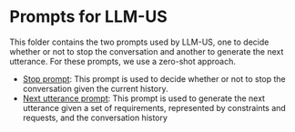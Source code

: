 # Prompts for LLM-US

This folder contains the two prompts used by LLM-US, one to decide whether or not to stop the conversation and another to generate the next utterance. For these prompts, we use a zero-shot approach.

  * [Stop prompt](stopping.md): This prompt is used to decide whether or not to stop the conversation given the current history.
  * [Next utterance prompt](utterance_generation.md): This prompt is used to generate the next utterance given a set of requirements, represented by constraints and requests, and the conversation history
